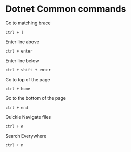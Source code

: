# Dotnet Common commands


Go to matching brace

```
ctrl + ]
```

Enter line above

```
ctrl + enter
```

Enter line below

```
ctrl + shift + enter
```

Go to top of the page

```
ctrl + home
```

Go to the bottom of the page

```
ctrl + end
```

Quickle Navigate files

```
ctrl + e
```

Search Everywhere

```
ctrl + n
```


